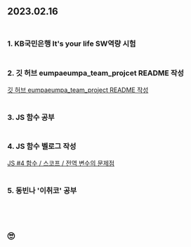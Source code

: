 ## 2023.02.16<br/><br/>

### 1. KB국민은행 It's your life SW역량 시험<br/><br/>
### 2. 깃 허브 eumpaeumpa_team_projcet README 작성
[깃 허브 eumpaeumpa_team_project README 작성](https://github.com/JIY00N2/eumpaeumpa_team_project/blob/main/README.md)
<br/><br/>
### 3. JS 함수 공부<br/><br/>
### 4. JS 함수 벨로그 작성
[JS #4 함수 / 스코프 / 전역 변수의 문제점](https://velog.io/@jiyoon2/4-%ED%95%A8%EC%88%98-%EC%8A%A4%EC%BD%94%ED%94%84-%EC%A0%84%EC%97%AD-%EB%B3%80%EC%88%98%EC%9D%98-%EB%AC%B8%EC%A0%9C%EC%A0%90)
<br/><br/>
### 5. 동빈나 '이취코' 공부
<br/><br/>
## 🙄 
